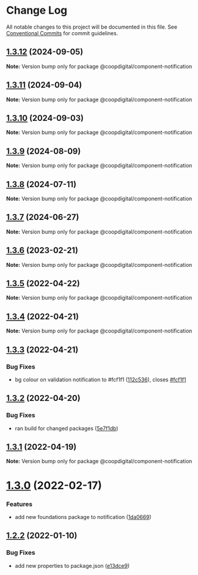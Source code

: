 # Change Log

All notable changes to this project will be documented in this file.
See [Conventional Commits](https://conventionalcommits.org) for commit guidelines.

## [1.3.12](https://github.com/coopdigital/coop-frontend/compare/@coopdigital/component-notification@1.3.11...@coopdigital/component-notification@1.3.12) (2024-09-05)

**Note:** Version bump only for package @coopdigital/component-notification





## [1.3.11](https://github.com/coopdigital/coop-frontend/compare/@coopdigital/component-notification@1.3.10...@coopdigital/component-notification@1.3.11) (2024-09-04)

**Note:** Version bump only for package @coopdigital/component-notification





## [1.3.10](https://github.com/coopdigital/coop-frontend/compare/@coopdigital/component-notification@1.3.9...@coopdigital/component-notification@1.3.10) (2024-09-03)

**Note:** Version bump only for package @coopdigital/component-notification





## [1.3.9](https://github.com/coopdigital/coop-frontend/compare/@coopdigital/component-notification@1.3.8...@coopdigital/component-notification@1.3.9) (2024-08-09)

**Note:** Version bump only for package @coopdigital/component-notification





## [1.3.8](https://github.com/coopdigital/coop-frontend/compare/@coopdigital/component-notification@1.3.7...@coopdigital/component-notification@1.3.8) (2024-07-11)

**Note:** Version bump only for package @coopdigital/component-notification





## [1.3.7](https://github.com/coopdigital/coop-frontend/compare/@coopdigital/component-notification@1.3.6...@coopdigital/component-notification@1.3.7) (2024-06-27)

**Note:** Version bump only for package @coopdigital/component-notification





## [1.3.6](https://github.com/coopdigital/coop-frontend/compare/@coopdigital/component-notification@1.3.5...@coopdigital/component-notification@1.3.6) (2023-02-21)

**Note:** Version bump only for package @coopdigital/component-notification





## [1.3.5](https://github.com/coopdigital/coop-frontend/compare/@coopdigital/component-notification@1.3.4...@coopdigital/component-notification@1.3.5) (2022-04-22)

**Note:** Version bump only for package @coopdigital/component-notification





## [1.3.4](https://github.com/coopdigital/coop-frontend/compare/@coopdigital/component-notification@1.3.3...@coopdigital/component-notification@1.3.4) (2022-04-21)

**Note:** Version bump only for package @coopdigital/component-notification





## [1.3.3](https://github.com/coopdigital/coop-frontend/compare/@coopdigital/component-notification@1.3.2...@coopdigital/component-notification@1.3.3) (2022-04-21)


### Bug Fixes

* bg colour on validation notification to #fcf1f1 ([112c536](https://github.com/coopdigital/coop-frontend/commit/112c53672dded1a1cc440a8b49a4a9067073c437)), closes [#fcf1f1](https://github.com/coopdigital/coop-frontend/issues/fcf1f1)





## [1.3.2](https://github.com/coopdigital/coop-frontend/compare/@coopdigital/component-notification@1.3.1...@coopdigital/component-notification@1.3.2) (2022-04-20)


### Bug Fixes

* ran build for changed packages ([5e7f1db](https://github.com/coopdigital/coop-frontend/commit/5e7f1dbdf38ca13b8233b81f72d3725b8a47d834))





## [1.3.1](https://github.com/coopdigital/coop-frontend/compare/@coopdigital/component-notification@1.3.0...@coopdigital/component-notification@1.3.1) (2022-04-19)

**Note:** Version bump only for package @coopdigital/component-notification





# [1.3.0](https://github.com/coopdigital/coop-frontend/compare/@coopdigital/component-notification@1.2.2...@coopdigital/component-notification@1.3.0) (2022-02-17)


### Features

* add new foundations package to notification ([1da0669](https://github.com/coopdigital/coop-frontend/commit/1da0669df566abe29d1f14d8ddf300e57b944b60))





## [1.2.2](https://github.com/coopdigital/coop-frontend/compare/@coopdigital/component-notification@1.2.1...@coopdigital/component-notification@1.2.2) (2022-01-10)


### Bug Fixes

* add new properties to package.json ([e13dce9](https://github.com/coopdigital/coop-frontend/commit/e13dce94798600b80da4d0183ce96331b91c72aa))
